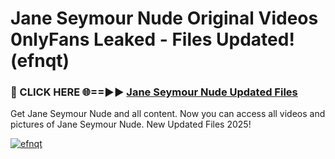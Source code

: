 # Jane Seymour Nude Original Videos 0nlyFans Leaked - Files Updated! (efnqt)

<h3>🔴 CLICK HERE 🌐==►► <a href="https://tinyurl.com/yc6ubb5a" rel="nofollow">Jane Seymour Nude Updated Files</a></h3>

Get Jane Seymour Nude and all content. Now you can access all videos and pictures of Jane Seymour Nude. New Updated Files 2025!

[![efnqt](https://i.imgur.com/7eu0CRL.gif)](https://tinyurl.com/yc6ubb5a)
